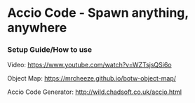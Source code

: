 # Accio Code - Spawn anything, anywhere
### Setup Guide/How to use
Video: https://www.youtube.com/watch?v=WZTsjsQSi6o

Object Map: https://mrcheeze.github.io/botw-object-map/

Accio Code Generator: http://wild.chadsoft.co.uk/accio.html
